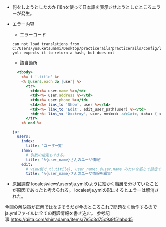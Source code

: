 * 何をしようとしたのか
i18nを使って日本語を表示させようとしたところエラーが発生。

* エラー内容
  * エラーコード
  ```
  can not load translations from C:/Users/yusuketsunemi/Desktop/practicerails/practicerails/config/locales/model.ja.  yml: expects it to return a hash, but does not
  ```

  * 該当箇所
  ```ruby:practicerails\app\views\users\index.html.erb
    <tbody>
      <%= t '.title' %>
      <% @users.each do |user| %>
        <tr>
          <td><%= user.name %></td>
          <td><%= user.address %></td>
          <td><%= user.phone %></td>
          <td><%= link_to 'Show', user %></td>
          <td><%= link_to 'Edit', edit_user_path(user) %></td>
          <td><%= link_to 'Destroy', user, method: :delete, data: { confirm: 'Are you sure?' } %></td>
        </tr>
      <% end %>
  ```

  ```ruby:practicerails\config\locales\views\users\ja.yml
  ja:
    users:
      index:
        title: 'ユーザ一覧'
      show:
        # 引数の指定もできる。
        title: '%{user_name}さんのユーザ情報'
      edit:
        # view側で t(.titile), user_name: @user.name みたいな感じで設定できる
        title: '%{user_name}さんのユーザ情報を編集'
  ```

* 原因調査
locales\views\users\ja.ymlのように細かく階層を分けていたことが原因であったと考えられる。
locales\ja.ymlの形にするとエラーは解消された。

今回の解決策が正解ではなさそうだが今のところこれで問題なく動作するのでja.ymlファイルに全ての翻訳情報を書き込む。
参考記事:https://qiita.com/shimadama/items/7e5c3d75c9a9f51abdd5
